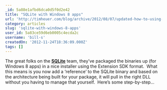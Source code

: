 ```yaml
---
_id: 5a88e1afbd6dca0d5f0d2e42
title: "SQLite with Windows 8 apps"
url: 'http://timheuer.com/blog/archive/2012/08/07/updated-how-to-using-sqlite-from-windows-store-apps.aspx'
category: articles
slug: 'sqlite-with-windows-8-apps'
user_id: 5a83ce59d6eb0005c4ecda2c
username: 'bill-s'
createdOn: '2012-11-24T18:36:09.000Z'
tags: []
---
```


The great folks on the <a href="http://www.sqlite.org/"><strong>SQLite</strong></a> team, they’ve packaged the binaries up (for Windows 8 apps) in a nice installer using the Extension SDK format.  What this means is you now add a ‘reference’ to the SQLite binary and based on the architecture being built for your package, it will pull in the right DLL without you having to manage that yourself.  Here’s some step-by-step…
